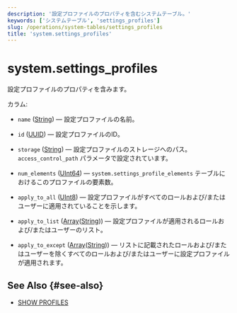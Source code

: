 ```yaml
---
description: '設定プロファイルのプロパティを含むシステムテーブル。'
keywords: ['システムテーブル', 'settings_profiles']
slug: /operations/system-tables/settings_profiles
title: 'system.settings_profiles'
---
```



# system.settings_profiles

設定プロファイルのプロパティを含みます。

カラム:
- `name` ([String](../../sql-reference/data-types/string.md)) — 設定プロファイルの名前。

- `id` ([UUID](../../sql-reference/data-types/uuid.md)) — 設定プロファイルのID。

- `storage` ([String](../../sql-reference/data-types/string.md)) — 設定プロファイルのストレージへのパス。`access_control_path` パラメータで設定されています。

- `num_elements` ([UInt64](../../sql-reference/data-types/int-uint.md)) — `system.settings_profile_elements` テーブルにおけるこのプロファイルの要素数。

- `apply_to_all` ([UInt8](/sql-reference/data-types/int-uint#integer-ranges)) — 設定プロファイルがすべてのロールおよび/またはユーザーに適用されていることを示します。

- `apply_to_list` ([Array](../../sql-reference/data-types/array.md)([String](../../sql-reference/data-types/string.md))) — 設定プロファイルが適用されるロールおよび/またはユーザーのリスト。

- `apply_to_except` ([Array](../../sql-reference/data-types/array.md)([String](../../sql-reference/data-types/string.md))) — リストに記載されたロールおよび/またはユーザーを除くすべてのロールおよび/またはユーザーに設定プロファイルが適用されます。

## See Also {#see-also}

- [SHOW PROFILES](/sql-reference/statements/show#show-profiles)
